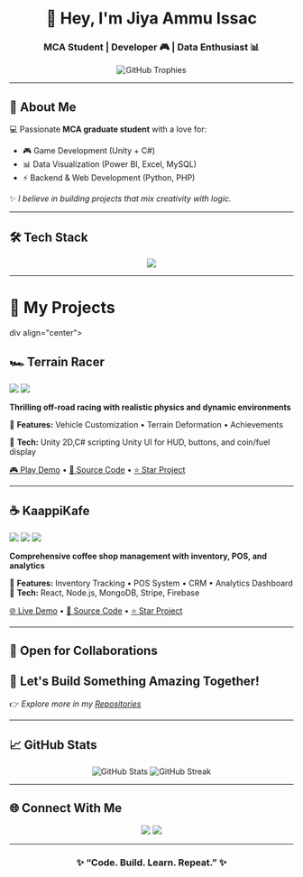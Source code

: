 <!-- Stylish GitHub Profile README -->

<h1 align="center">👋 Hey, I'm Jiya Ammu Issac</h1>
<h3 align="center">MCA Student | Developer 🎮 | Data Enthusiast 📊</h3>

<p align="center">
  <img src="https://github-profile-trophy.vercel.app/?username=JiyaAmmuIssac&theme=radical&no-frame=true&no-bg=true&margin-w=5" alt="GitHub Trophies" />
</p>

---

## 👧 About Me  

💻 Passionate **MCA graduate student** with a love for:  
- 🎮 Game Development (Unity + C#)  
- 📊 Data Visualization (Power BI, Excel, MySQL)  
- ⚡ Backend & Web Development (Python, PHP)  

✨ _I believe in building projects that mix creativity with logic._  

---

## 🛠️ Tech Stack  

<p align="center">
  <img src="https://skillicons.dev/icons?i=python,cs,php,mysql,linux,unity,github,vscode,excel" />
</p>

---

# 🚀 My Projects

div align="center">

## 🏎️ Terrain Racer
<img src="https://img.shields.io/badge/Game-2D_Racing-FF6B35?style=for-the-badge" />
<img src="https://img.shields.io/badge/Unity-2022.3-000000?style=for-the-badge&logo=unity" />

**Thrilling off-road racing with realistic physics and dynamic environments**

📍 **Features:** Vehicle Customization • Terrain Deformation • Achievements 

🔧 **Tech:** Unity 2D,C# scripting
Unity UI for HUD, buttons, and coin/fuel display

[🎮 Play Demo](#) • [📁 Source Code](#) • [⭐ Star Project](#)

---



## ☕ KaappiKafe
<img src="https://img.shields.io/badge/Web-Café_Management-804000?style=for-the-badge" />
<img src="https://img.shields.io/badge/React-18.2-61DAFB?style=for-the-badge&logo=react" />
<img src="https://img.shields.io/badge/Full_Stack-MERN-47A248?style=for-the-badge" />

**Comprehensive coffee shop management with inventory, POS, and analytics**

📍 **Features:** Inventory Tracking • POS System • CRM • Analytics Dashboard  
🔧 **Tech:** React, Node.js, MongoDB, Stripe, Firebase

[🌐 Live Demo](#) • [📁 Source Code](#) • [⭐ Star Project](#)

</div>

---

## 🤝 Open for Collaborations
## 💌 Let's Build Something Amazing Together!
👉 _Explore more in my [Repositories](https://github.com/JiyaAmmuIssac?tab=repositories)_

---

## 📈 GitHub Stats  

<p align="center">
  <img src="https://github-readme-stats.vercel.app/api?username=JiyaAmmuIssac&show_icons=true&theme=radical" alt="GitHub Stats" />
  <img src="https://github-readme-streak-stats.herokuapp.com/?user=JiyaAmmuIssac&theme=radical" alt="GitHub Streak" />
</p>

---

## 🌐 Connect With Me  

<p align="center">
  <a href="www.linkedin.com/in/jiya-ammu-issac-0514a9266"><img src="https://img.shields.io/badge/LinkedIn-0A66C2?style=for-the-badge&logo=linkedin&logoColor=white"/></a>
  <a href="https://github.com/JiyaAmmuIssac"><img src="https://img.shields.io/badge/GitHub-000000?style=for-the-badge&logo=github&logoColor=white"/></a>
</p>

---

<h3 align="center">✨ “Code. Build. Learn. Repeat.” ✨</h3>
